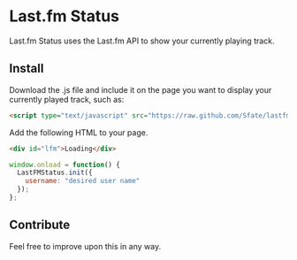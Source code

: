 # Last.fm Status

Last.fm Status uses the Last.fm API to show your currently playing track.

## Install

Download the .js file and include it on the page you want to display your currently played track, such as:
```html
<script type="text/javascript" src="https://raw.github.com/Sfate/lastfm-status/master/last_fm.js"></script>
```

Add the following HTML to your page.
```html
<div id="lfm">Loading</div>
```

```js
window.onload = function() {
  LastFMStatus.init({
    username: "desired user name"
  });
};
```

## Contribute

Feel free to improve upon this in any way.
